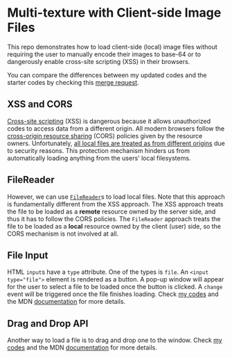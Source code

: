 # Multi-texture with Client-side Image Files

This repo demonstrates how to load client-side (local) image files without requiring the user to manually encode their images to base-64 or to dangerously enable cross-site scripting (XSS) in their browsers.

You can compare the differences between my updated codes and the starter codes by checking this [merge request](https://github.com/WHMHammer/351-MultiTexture/pull/1/files#diff-cc42bf67247949340d7cf2b17a750c41bbe8d71179e9360a31d806a9758a13f7).

## XSS and CORS

[Cross-site scripting](https://developer.mozilla.org/en-US/docs/Glossary/Cross-site_scripting) (XSS) is dangerous because it allows unauthorized codes to access data from a different origin. All modern browsers follow the [cross-origin resource sharing](https://developer.mozilla.org/en-US/docs/Web/HTTP/CORS) (CORS) policies given by the resource owners. Unfortunately, [all local files are treated as from different origins](https://developer.mozilla.org/en-US/docs/Web/HTTP/CORS/Errors/CORSRequestNotHttp#loading_a_local_file) due to security reasons. This protection mechanism hinders us from automatically loading anything from the users' local filesystems.

## FileReader

However, we can use [`FileReader`](https://developer.mozilla.org/en-US/docs/Web/API/FileReader)s to load local files. Note that this approach is fundamentally different from the XSS approach. The XSS approach treats the file to be loaded as a **remote** resource owned by the server side, and thus it has to follow the CORS policies. The `FileReader` approach treats the file to be loaded as a **local** resource owned by the client (user) side, so the CORS mechanism is not involved at all.

## File Input

HTML `input`s have a `type` attribute. One of the types is `file`. An `<input type="file">` element is rendered as a button. A pop-up window will appear for the user to select a file to be loaded once the button is clicked. A `change` event will be triggered once the file finishes loading. Check [my codes](https://github.com/WHMHammer/351-MultiTexture/blob/main/MultiTexture.FILE.js#L132-L164) and the MDN [documentation](https://developer.mozilla.org/en-US/docs/Web/HTML/Element/input/file) for more details.

## Drag and Drop API

Another way to load a file is to drag and drop one to the window. Check [my codes](https://github.com/WHMHammer/351-MultiTexture/blob/main/MultiTexture.FILE.js#L166-L199) and the MDN [documentation](https://developer.mozilla.org/en-US/docs/Web/API/HTML_Drag_and_Drop_API) for more details.